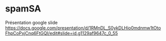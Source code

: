 # spamSA

Présentation google slide https://docs.google.com/presentation/d/1RMnDL_S0ykDLHio0mdnmw1tOtoFhpCoPxjCnq6FtGQI/edit#slide=id.g1129af9647c_0_55
